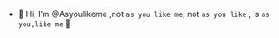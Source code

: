 - 👋 Hi, I’m @Asyoulikeme ,not `as you like me`, not `as you like` , is `as you,like me` 👀



<!---
Asyoulikeme/Asyoulikeme is a ✨ special ✨ repository because its `README.md` (this file) appears on your GitHub profile.
You can click the Preview link to take a look at your changes.
--->
